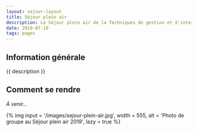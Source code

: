 ```yaml
---
layout: sejour-layout
title: Séjour plein air
description: Le Séjour plein air de la Techniques de gestion et d'intervention en loisir du Cégep de Saint-Laurent.
date: 2019-07-10
tags: pages
---
```

## Information générale
{{ description }}
## Comment se rendre
*À venir...*

{% img 
input = '/images/sejour-plein-air.jpg',
width = 555,
alt = 'Photo de groupe au Séjour plein air 2019',
lazy = true
%}